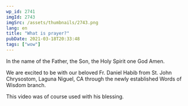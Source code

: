 ```yaml
---
wp_id: 2741
imgId: 2743
imgSrc: /assets/thumbnails/2743.png
lang: en
title: "What is prayer?"
pubDate: 2021-03-18T20:33:48
tags: ["wow"]
---
```


<!-- page: 6 -->

<p>In the name of the Father, the Son, the Holy Spirit one God Amen.</p>
<p>We are excited to be with our beloved Fr. Daniel Habib from St. John Chrysostom, Laguna Niguel, CA through the newly established Words of Wisdom branch.</p>
<p>This video was of course used with his blessing.</p>
<p>&nbsp;</p>
